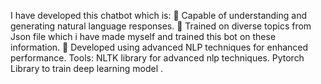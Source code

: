 I have developed this chatbot which is:
🔹 Capable of understanding and generating natural language responses.
🔹 Trained on diverse topics from Json file which i have made myself and trained this bot on these information.
🔹 Developed using advanced NLP techniques for enhanced performance.
Tools:
NLTK library for advanced nlp techniques.
Pytorch Library  to train deep learning model .
